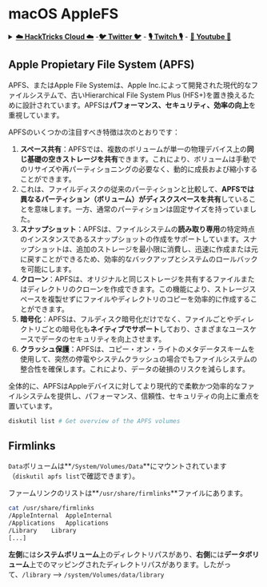 # macOS AppleFS

<details>

<summary><a href="https://cloud.hacktricks.xyz/pentesting-cloud/pentesting-cloud-methodology"><strong>☁️ HackTricks Cloud ☁️</strong></a> -<a href="https://twitter.com/hacktricks_live"><strong>🐦 Twitter 🐦</strong></a> - <a href="https://www.twitch.tv/hacktricks_live/schedule"><strong>🎙️ Twitch 🎙️</strong></a> - <a href="https://www.youtube.com/@hacktricks_LIVE"><strong>🎥 Youtube 🎥</strong></a></summary>

* **サイバーセキュリティ企業**で働いていますか？ **HackTricksで会社を宣伝**したいですか？または、**最新バージョンのPEASSにアクセスしたり、HackTricksをPDFでダウンロード**したいですか？[**SUBSCRIPTION PLANS**](https://github.com/sponsors/carlospolop)をチェックしてください！
* [**The PEASS Family**](https://opensea.io/collection/the-peass-family)を見つけてください。独占的な[**NFT**](https://opensea.io/collection/the-peass-family)のコレクションです。
* [**公式のPEASS＆HackTricksのグッズ**](https://peass.creator-spring.com)を手に入れましょう。
* [**💬**](https://emojipedia.org/speech-balloon/) [**Discordグループ**](https://discord.gg/hRep4RUj7f)または[**telegramグループ**](https://t.me/peass)に**参加**するか、**Twitter**で**フォロー**してください[**🐦**](https://github.com/carlospolop/hacktricks/tree/7af18b62b3bdc423e11444677a6a73d4043511e9/\[https:/emojipedia.org/bird/README.md)[**@carlospolopm**](https://twitter.com/hacktricks\_live)**。**
* **ハッキングのトリックを共有するには、PRを** [**hacktricks repo**](https://github.com/carlospolop/hacktricks) **と** [**hacktricks-cloud repo**](https://github.com/carlospolop/hacktricks-cloud) **に提出してください。**

</details>

## Apple Propietary File System (APFS)

APFS、またはApple File Systemは、Apple Inc.によって開発された現代的なファイルシステムで、古いHierarchical File System Plus (HFS+)を置き換えるために設計されています。APFSは**パフォーマンス、セキュリティ、効率の向上**を重視しています。

APFSのいくつかの注目すべき特徴は次のとおりです：

1. **スペース共有**：APFSでは、複数のボリュームが単一の物理デバイス上の**同じ基礎の空きストレージを共有**できます。これにより、ボリュームは手動でのリサイズや再パーティショニングの必要なく、動的に成長および縮小することができます。
1. これは、ファイルディスクの従来のパーティションと比較して、**APFSでは異なるパーティション（ボリューム）がディスクスペースを共有**していることを意味します。一方、通常のパーティションは固定サイズを持っていました。
2. **スナップショット**：APFSは、ファイルシステムの**読み取り専用**の特定時点のインスタンスであるスナップショットの作成をサポートしています。スナップショットは、追加のストレージを最小限に消費し、迅速に作成または元に戻すことができるため、効率的なバックアップとシステムのロールバックを可能にします。
3. **クローン**：APFSは、オリジナルと同じストレージを共有するファイルまたはディレクトリのクローンを作成できます。この機能により、ストレージスペースを複製せずにファイルやディレクトリのコピーを効率的に作成することができます。
4. **暗号化**：APFSは、フルディスク暗号化だけでなく、ファイルごとやディレクトリごとの暗号化も**ネイティブでサポート**しており、さまざまなユースケースでデータのセキュリティを向上させます。
5. **クラッシュ保護**：APFSは、コピー・オン・ライトのメタデータスキームを使用して、突然の停電やシステムクラッシュの場合でもファイルシステムの整合性を確保します。これにより、データの破損のリスクを減らします。

全体的に、APFSはAppleデバイスに対してより現代的で柔軟かつ効率的なファイルシステムを提供し、パフォーマンス、信頼性、セキュリティの向上に重点を置いています。
```bash
diskutil list # Get overview of the APFS volumes
```
## Firmlinks

`Data`ボリュームは**`/System/Volumes/Data`**にマウントされています（`diskutil apfs list`で確認できます）。

ファームリンクのリストは**`/usr/share/firmlinks`**ファイルにあります。
```bash
cat /usr/share/firmlinks
/AppleInternal	AppleInternal
/Applications	Applications
/Library	Library
[...]
```
**左側**には**システムボリューム**上のディレクトリパスがあり、**右側**には**データボリューム**上でのマッピングされたディレクトリパスがあります。したがって、`/library` --> `/system/Volumes/data/library`
